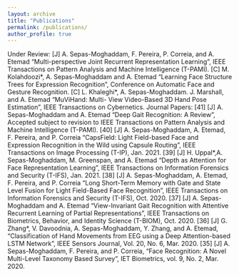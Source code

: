 ```yaml
---
layout: archive
title: "Publications"
permalink: /publications/
author_profile: true
---
```


Under Review:
[J] A. Sepas-Moghaddam, F. Pereira, P. Correia, and A. Etemad “Multi-perspective
Joint Recurrent Representation Learning”, IEEE Transactions on Pattern Analysis and
Machine Intelligence (T-PAMI).
[C] M. Kolahdoozi*, A. Sepas-Moghaddam and A. Etemad “Learning Face Structure
Trees for Expression Recognition”, Conference on Automatic Face and Gesture Recognition.
[C] L. Khaleghi*, A. Sepas-Moghaddam. J. Marshall, and A. Etemad “MuViHand: Multi-
View Video-Based 3D Hand Pose Estimation”, IEEE Transactions on Cybernetics.
Journal Papers:
[41] [J] A. Sepas-Moghaddam and A. Etemad “Deep Gait Recognition: A Review”, Accepted
subject to revision to IEEE Transactions on Pattern Analysis and Machine Intelligence
(T-PAMI).
[40] [J] A. Sepas-Moghaddam, A. Etemad, F. Pereira, and P. Correia “CapsField: Light
Field-based Face and Expression Recognition in the Wild using Capsule Routing”, IEEE
Transactions on Image Processing (T-IP), Jan. 2021.
[39] [J] H. Uppal*,A. Sepas-Moghaddam, M. Greenspan, and A. Etemad “Depth as Attention
for Face Representation Learning”, IEEE Transactions on Information Forensics and
Security (T-IFS), Jan. 2021.
[38] [J] A. Sepas-Moghaddam, A. Etemad, F. Pereira, and P. Correia “Long Short-Term
Memory with Gate and State Level Fusion for Light Field-Based Face Recognition”,
IEEE Transactions on Information Forensics and Security (T-IFS), Oct. 2020.
[37] [J] A. Sepas-Moghaddam and A. Etemad “View-Invariant Gait Recognition with Attentive
Recurrent Learning of Partial Representations”, IEEE Transactions on Biometrics,
Behavior, and Identity Science (T-BIOM), Oct. 2020.
[36] [J] G. Zhang*, V. Davoodnia, A. Sepas-Moghaddam, Y. Zhang, and A. Etemad, “Classification
of Hand Movements from EEG using a Deep Attention-based LSTM Network”,
IEEE Sensors Journal, Vol. 20, No. 6, Mar. 2020.
[35] [J] A. Sepas-Moghaddam, F. Pereira, and P. Correia, “Face Recognition: A Novel
Multi-Level Taxonomy Based Survey”, IET Biometrics, vol. 9, No. 2, Mar. 2020.
